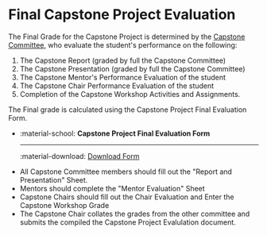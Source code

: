 # Final Capstone Project Evaluation

The Final Grade for the Capstone Project is determined by the [Capstone Committee](finding-a-mentor.md), who evaluate the student's performance on the following:

1. The Capstone Report (graded by full the Capstone Committee)
2. The Capstone Presentation (graded by full the Capstone Committee)
3. The Capstone Mentor's Performance Evaluation of the student
4. The Capstone Chair Performance Evaluation of the student
5. Completion of the Capstone Workshop Activities and Assignments.

The Final grade is calculated using the Capstone Project Final Evaluation Form.

<div class="grid cards" markdown>

-   :material-school: **Capstone Project Final Evaluation Form**
  
    ---
    
    :material-download: [Download Form](../resources/Capstone-Project-Final-Evaluation.xlsx)

</div>

- All Capstone Committee members should fill out the "Report and Presentation" Sheet.
- Mentors should  complete the "Mentor Evaluation" Sheet
- Capstone Chairs should fill out the Chair Evaluation and Enter the Capstone Workshop Grade
- The Capstone Chair collates the grades from the other committee and submits the compiled the Capstone Project Evalulation document.